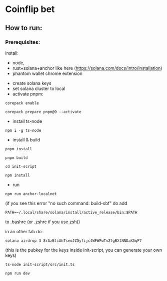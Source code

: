 # Coinflip bet

## How to run:

### Prerequisites:

install:

* node,
* rust+solana+anchor like here (https://solana.com/docs/intro/installation)
* phantom wallet chrome extension

- create solana keys
- set solana cluster to local
- activate pnpm:

`corepack enable`

`corepack prepare pnpm@9 --activate`

- install ts-node

`npm i -g ts-node`

- install & build

`pnpm install`

`pnpm build`

`cd init-script`

`npm install`

- run

`npm run anchor-localnet`

(if you see this error "no such command: build-sbf" do 
add

`PATH=~/.local/share/solana/install/active_release/bin:$PATH`

to .bashrc (or .zshrc if you use zsh))

in an other tab do

`solana airdrop 3 8rAzBfiAhTseoJZGyfijc4WFWFwTvZfgBXtNNDaX5qP7`

(this is the pubkey for the keys inside init-script, you can generate your own keys)

`ts-node init-script/src/init.ts`

`npm run dev`
